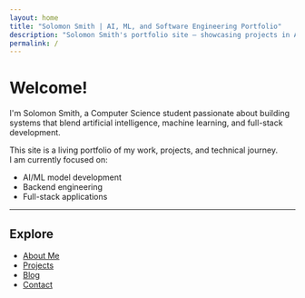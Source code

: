 ```yaml
---
layout: home
title: "Solomon Smith | AI, ML, and Software Engineering Portfolio"
description: "Solomon Smith's portfolio site — showcasing projects in AI, machine learning, backend engineering, and full-stack development."
permalink: /
---
```



# Welcome!

I'm Solomon Smith, a Computer Science student passionate about building systems that blend artificial intelligence, machine learning, and full-stack development.

This site is a living portfolio of my work, projects, and technical journey.  
I am currently focused on:

- AI/ML model development
- Backend engineering
- Full-stack applications

---

## Explore

- [About Me](/about/)
- [Projects](/projects/)
- [Blog](/blog/)
- [Contact](mailto:solomonsmithdev@gmail.com)
